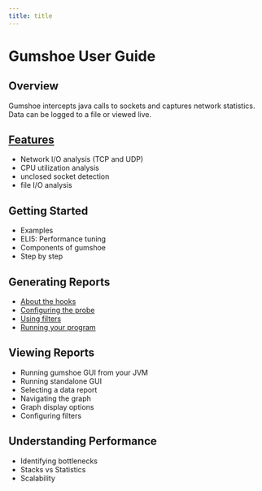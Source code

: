 ```yaml
---
title: title
---
```


Gumshoe User Guide
==================

Overview
--------

Gumshoe intercepts java calls to sockets and captures network statistics.
Data can be logged to a file or viewed live.

[Features](features.md)
-----------------------

- Network I/O analysis (TCP and UDP)
- CPU utilization analysis
- unclosed socket detection  
- file I/O analysis

Getting Started
---------------

- Examples
- ELI5: Performance tuning
- Components of gumshoe
- Step by step


Generating Reports
------------------

- [About the hooks](hooks.md)
- [Configuring the probe](probe.md)
- [Using filters](filters.md)
- [Running your program](run.md)

Viewing Reports
---------------

- Running gumshoe GUI from your JVM
- Running standalone GUI
- Selecting a data report
- Navigating the graph
- Graph display options
- Configuring filters

Understanding Performance
-------------------------

- Identifying bottlenecks
- Stacks vs Statistics
- Scalability
